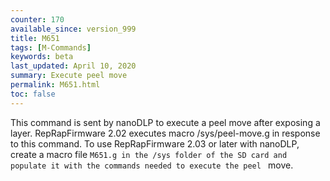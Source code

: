 ```yaml
---
counter: 170
available_since: version_999
title: M651
tags: [M-Commands] 
keywords: beta 
last_updated: April 10, 2020 
summary: Execute peel move 
permalink: M651.html
toc: false 
---
```



This command is sent by nanoDLP to execute a peel move after exposing a layer. RepRapFirmware 2.02 executes macro /sys/peel-move.g in response to this command. To use RepRapFirmware 2.03 or later with nanoDLP, create a macro file ` M651.g in the /sys folder of the SD card and populate it with the commands needed to execute the peel  ` move.

